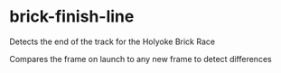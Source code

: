 # brick-finish-line
 
Detects the end of the track for the Holyoke Brick Race

Compares the frame on launch to any new frame to detect differences
